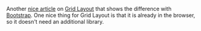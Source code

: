 Another
[nice article](https://hackernoon.com/how-css-grid-beats-bootstrap-85d5881cf163)
on [Grid Layout](https://www.w3schools.com/css/css_grid.asp) that shows the
difference with [Bootstrap](https://getbootstrap.com/).  One nice thing for
Grid Layout is that it is already in the browser, so it doesn't need an
additional library.
